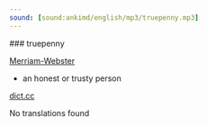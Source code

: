 ```yaml
---
sound: [sound:ankimd/english/mp3/truepenny.mp3]
---
```


\### truepenny

[Merriam-Webster](https://www.merriam-webster.com/dictionary/truepenny)

- an honest or trusty person

[dict.cc](https://www.dict.cc/truepenny)

No translations found

